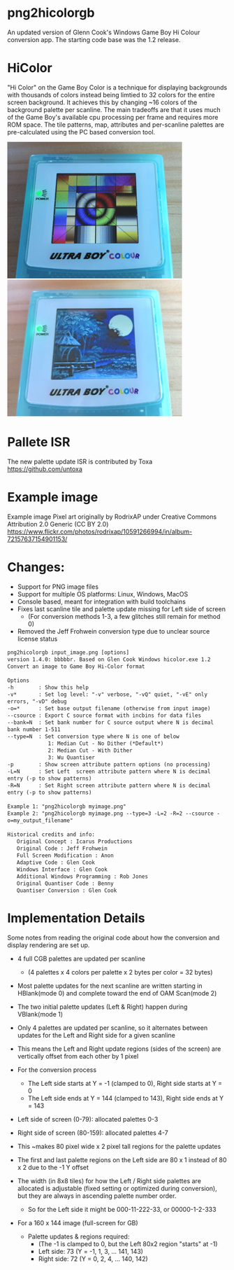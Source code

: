 # png2hicolorgb
An updated version of Glenn Cook's Windows Game Boy Hi Colour conversion app. The starting code base was the 1.2 release.

# HiColor 
"Hi Color" on the Game Boy Color is a technique for displaying backgrounds with thousands of colors instead being limtied to 32 colors for the entire screen background. It achieves this by changing ~16 colors of the background palette per scanline. The main tradeoffs are that it uses much of the Game Boy's available cpu processing per frame and requires more ROM space. The tile patterns, map, attributes and per-scanline palettes are pre-calculated using the PC based conversion tool.


![Hi Color example image on a Game Boy Color](/info/gbc_hicolor_test_pattern.jpg)
![Hi Color test pattern on a Game Boy Color](/info/gbc_hicolor_example_image.jpg)


# Pallete ISR
The new palette update ISR is contributed by Toxa
https://github.com/untoxa

# Example image
Example image Pixel art originally by RodrixAP under Creative Commons Attribution 2.0 Generic (CC BY 2.0)
https://www.flickr.com/photos/rodrixap/10591266994/in/album-72157637154901153/


# Changes:
- Support for PNG image files
- Support for multiple OS platforms: Linux, Windows, MacOS
- Console based, meant for integration with build toolchains
- Fixes last scanline tile and palette update missing for Left side of screen
  - (For conversion methods 1-3, a few glitches still remain for method 0)
- Removed the Jeff Frohwein conversion type due to unclear source license status


```
png2hicolorgb input_image.png [options]
version 1.4.0: bbbbbr. Based on Glen Cook Windows hicolor.exe 1.2
Convert an image to Game Boy Hi-Color format

Options
-h        : Show this help
-v*       : Set log level: "-v" verbose, "-vQ" quiet, "-vE" only errors, "-vD" debug
-o=*      : Set base output filename (otherwise from input image)
--csource : Export C source format with incbins for data files
--bank=N  : Set bank number for C source output where N is decimal bank number 1-511
--type=N  : Set conversion type where N is one of below 
             1: Median Cut - No Dither (*Default*)
             2: Median Cut - With Dither
             3: Wu Quantiser
-p        : Show screen attribute pattern options (no processing)
-L=N      : Set Left  screen attribute pattern where N is decimal entry (-p to show patterns)
-R=N      : Set Right screen attribute pattern where N is decimal entry (-p to show patterns)

Example 1: "png2hicolorgb myimage.png"
Example 2: "png2hicolorgb myimage.png --type=3 -L=2 -R=2 --csource -o=my_output_filename"

Historical credits and info:
   Original Concept : Icarus Productions
   Original Code : Jeff Frohwein
   Full Screen Modification : Anon
   Adaptive Code : Glen Cook
   Windows Interface : Glen Cook
   Additional Windows Programming : Rob Jones
   Original Quantiser Code : Benny
   Quantiser Conversion : Glen Cook
```

# Implementation Details
Some notes from reading the original code about how the conversion and display rendering are set up.

- 4 full CGB palettes are updated per scanline
  - (4 palettes x 4 colors per palette x 2 bytes per color = 32 bytes)
- Most palette updates for the next scanline are written starting in HBlank(mode 0) and complete toward the end of OAM Scan(mode 2)
- The two initial palette updates (Left & Right) happen during VBlank(mode 1)

- Only 4 palettes are updated per scanline, so it alternates between updates for the Left and Right side for a given scanline
- This means the Left and Right update regions (sides of the screen) are vertically offset from each other by 1 pixel
- For the conversion process
  - The Left side starts at Y = -1 (clamped to 0), Right side starts at Y = 0
  - The Left side ends at Y = 144 (clamped to 143), Right side ends at Y = 143

- Left side of screen (0-79): allocated palettes 0-3
- Right side of screen (80-159): allocated palettes 4-7
- This ~makes 80 pixel wide x 2 pixel tall regions for the palette updates
- The first and last palette regions on the Left side are 80 x 1 instead of 80 x 2 due to the -1 Y offset
- The width (in 8x8 tiles) for how the Left / Right side palettes are allocated is adjustable (fixed setting or optimized during conversion), but they are always in ascending palette number order.
  - So for the Left side it might be 000-11-222-33, or 00000-1-2-333

- For a 160 x 144 image (full-screen for GB)
  - Palette updates & regions required:
    - (The -1 is clamped to 0, but the Left 80x2 region "starts" at -1)
    - Left side:  73 (Y = -1, 1, 3, ... 141, 143)
    - Right side: 72 (Y =  0, 2, 4, ... 140, 142)

